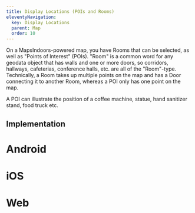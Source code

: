 ```yaml
---
title: Display Locations (POIs and Rooms)
eleventyNavigation:
  key: Display Locations
  parent: Map
  order: 10
---
```


On a MapsIndoors-powered map, you have Rooms that can be selected, as well as "Points of Interest" (POIs). "Room" is a common word for any geodata object that has walls and one or more doors, so corridors, hallways, cafeterias, conference halls, etc. are all of the "Room"-type. Technically, a Room takes up multiple points on the map and has a Door connecting it to another Room, whereas a POI only has one point on the map.

A POI can illustrate the position of a coffee machine, statue, hand sanitizer stand, food truck etc.

## Implementation

<mi-tabs>
    <mi-tab label="Android" tab-for="android"></mi-tab>
    <mi-tab label="iOS" tab-for="ios"></mi-tab>
    <mi-tab label="Web" tab-for="web"></mi-tab>
    <mi-tab-panel id="android">
        <h1>Android</h1>
    </mi-tab-panel>
    <mi-tab-panel id="ios">
        <h1>iOS</h1>
    </mi-tab-panel>
    <mi-tab-panel id="web">
        <h1>Web</h1>
    </mi-tab-panel>
</mi-tabs>
